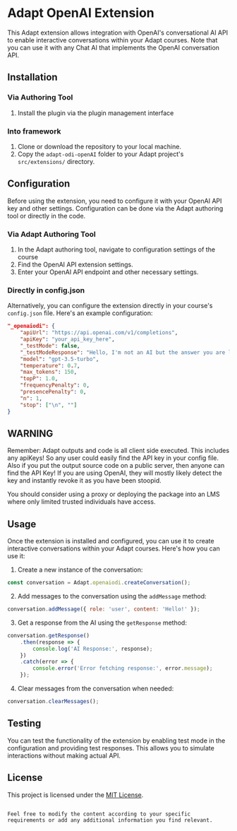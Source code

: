 # Adapt OpenAI Extension

This Adapt extension allows integration with OpenAI's conversational AI API to enable interactive conversations within your Adapt courses. Note that you can use it with any Chat AI that implements the OpenAI conversation API.

## Installation

### Via Authoring Tool

1. Install the plugin via the plugin management interface

### Into framework

1. Clone or download the repository to your local machine.
2. Copy the `adapt-odi-openAI` folder to your Adapt project's `src/extensions/` directory.

## Configuration

Before using the extension, you need to configure it with your OpenAI API key and other settings. Configuration can be done via the Adapt authoring tool or directly in the code.

### Via Adapt Authoring Tool

1. In the Adapt authoring tool, navigate to configuration settings of the course
2. Find the OpenAI API extension settings.
3. Enter your OpenAI API endpoint and other necessary settings.

### Directly in config.json

Alternatively, you can configure the extension directly in your course's `config.json` file. Here's an example configuration:

```json
"_openaiodi": {
    "apiUrl": "https://api.openai.com/v1/completions",
    "apiKey": "your_api_key_here",
    "_testMode": false,
    "_testModeResponse": "Hello, I'm not an AI but the answer you are looking for is 42!",
    "model": "gpt-3.5-turbo",
    "temperature": 0.7,
    "max_tokens": 150,
    "topP": 1.0,
    "frequencyPenalty": 0,
    "presencePenalty": 0,
    "n": 1,
    "stop": ["\n", ""]
}
```

## WARNING

Remember: Adapt outputs and code is all client side executed. This includes any apiKeys! So any user could easily find the API key in your config file. Also if you put the output source code on a public server, then anyone can find the API Key! If you are using OpenAI, they will mostly likely detect the key and instantly revoke it as you have been stoopid.

You should consider using a proxy or deploying the package into an LMS where only limited trusted individuals have access.

## Usage

Once the extension is installed and configured, you can use it to create interactive conversations within your Adapt courses. Here's how you can use it:

1. Create a new instance of the conversation:

```javascript
const conversation = Adapt.openaiodi.createConversation();
```

2. Add messages to the conversation using the `addMessage` method:

```javascript
conversation.addMessage({ role: 'user', content: 'Hello!' });
```

3. Get a response from the AI using the `getResponse` method:

```javascript
conversation.getResponse()
    .then(response => {
        console.log('AI Response:', response);
    })
    .catch(error => {
        console.error('Error fetching response:', error.message);
    });
```

4. Clear messages from the conversation when needed:

```javascript
conversation.clearMessages();
```

## Testing

You can test the functionality of the extension by enabling test mode in the configuration and providing test responses. This allows you to simulate interactions without making actual API.

## License

This project is licensed under the [MIT License](LICENSE).

```

Feel free to modify the content according to your specific requirements or add any additional information you find relevant.